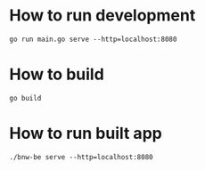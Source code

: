 # How to run development
`go run main.go serve --http=localhost:8080`

# How to build
`go build`

# How to run built app
`./bnw-be serve --http=localhost:8080`